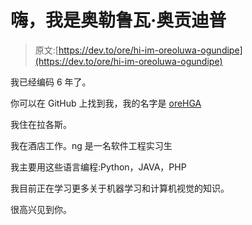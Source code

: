 # 嗨，我是奥勒鲁瓦·奥贡迪普

> 原文:[https://dev.to/ore/hi-im-oreoluwa-ogundipe](https://dev.to/ore/hi-im-oreoluwa-ogundipe)

我已经编码 6 年了。

你可以在 GitHub 上找到我，我的名字是 [oreHGA](https://github.com/oreHGA)

我住在拉各斯。

我在酒店工作。ng 是一名软件工程实习生

我主要用这些语言编程:Python，JAVA，PHP

我目前正在学习更多关于机器学习和计算机视觉的知识。

很高兴见到你。